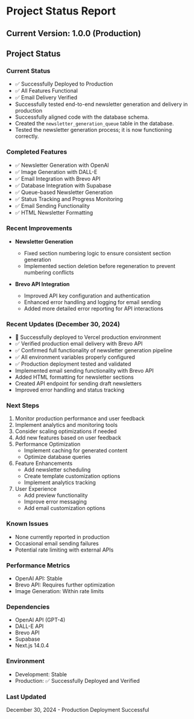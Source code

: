 # Project Status Report

## Current Version: 1.0.0 (Production)

## Project Status

### Current Status
- ✅ Successfully Deployed to Production
- ✅ All Features Functional
- ✅ Email Delivery Verified
- Successfully tested end-to-end newsletter generation and delivery in production
- Successfully aligned code with the database schema.
- Created the `newsletter_generation_queue` table in the database.
- Tested the newsletter generation process; it is now functioning correctly.

### Completed Features
- ✅ Newsletter Generation with OpenAI
- ✅ Image Generation with DALL-E
- ✅ Email Integration with Brevo API
- ✅ Database Integration with Supabase
- ✅ Queue-based Newsletter Generation
- ✅ Status Tracking and Progress Monitoring
- ✅ Email Sending Functionality
- ✅ HTML Newsletter Formatting

### Recent Improvements
- **Newsletter Generation**
  - Fixed section numbering logic to ensure consistent section generation
  - Implemented section deletion before regeneration to prevent numbering conflicts

- **Brevo API Integration**
  - Improved API key configuration and authentication
  - Enhanced error handling and logging for email sending
  - Added more detailed error reporting for API interactions

### Recent Updates (December 30, 2024)
- 🚀 Successfully deployed to Vercel production environment
- ✅ Verified production email delivery with Brevo API
- ✅ Confirmed full functionality of newsletter generation pipeline
- ✅ All environment variables properly configured
- ✅ Production deployment tested and validated
- Implemented email sending functionality with Brevo API
- Added HTML formatting for newsletter sections
- Created API endpoint for sending draft newsletters
- Improved error handling and status tracking

### Next Steps
1. Monitor production performance and user feedback
2. Implement analytics and monitoring tools
3. Consider scaling optimizations if needed
4. Add new features based on user feedback
5. Performance Optimization
   - Implement caching for generated content
   - Optimize database queries
6. Feature Enhancements
   - Add newsletter scheduling
   - Create template customization options
   - Implement analytics tracking
7. User Experience
   - Add preview functionality
   - Improve error messaging
   - Add email customization options

### Known Issues
- None currently reported in production
- Occasional email sending failures
- Potential rate limiting with external APIs

### Performance Metrics
- OpenAI API: Stable
- Brevo API: Requires further optimization
- Image Generation: Within rate limits

### Dependencies
- OpenAI API (GPT-4)
- DALL-E API
- Brevo API
- Supabase
- Next.js 14.0.4

### Environment
- Development: Stable
- Production: ✅ Successfully Deployed and Verified

### Last Updated
December 30, 2024 - Production Deployment Successful

